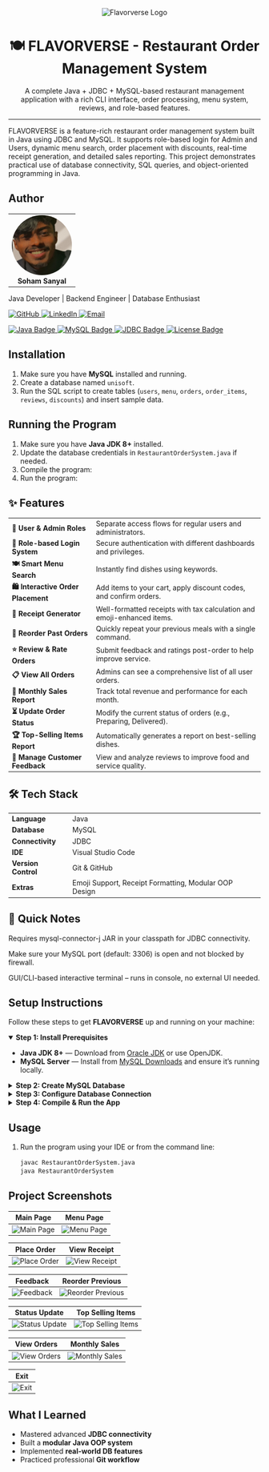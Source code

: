 <p align="center">
  <img src="flavorverse-banner.jpg" alt="Flavorverse Logo" width="600"/>
</p>

<h1 align="center">🍽️ FLAVORVERSE - Restaurant Order Management System</h1>

<p align="center">
  A complete Java + JDBC + MySQL-based restaurant management application with a rich CLI interface, order processing, menu system, reviews, and role-based features.
</p>

---

FLAVORVERSE is a feature-rich restaurant order management system built in Java using JDBC and MySQL. It supports role-based login for Admin and Users, dynamic menu search, order placement with discounts, real-time receipt generation, and detailed sales reporting. This project demonstrates practical use of database connectivity, SQL queries, and object-oriented programming in Java.

## Author

<table>
  <tr>
    <td align="center">
      <img src="https://raw.githubusercontent.com/Soham1690/JDBCProject/master/Screenshots/Author.jpg" width="120" height="120" style="border-radius: 50%;" alt="Soham Sanyal"/>
      <br />
      <strong>Soham Sanyal</strong>
    </td>
  </tr>
</table>



<p style="margin-top: 4px;">Java Developer | Backend Engineer | Database Enthusiast</p> <p> <a href="https://github.com/Soham1690" target="_blank"> <img src="https://img.shields.io/badge/GitHub-Soham1690-181717?style=flat&logo=github" alt="GitHub"> </a> <a href="https://www.linkedin.com/in/soham6969" target="_blank"> <img src="https://img.shields.io/badge/LinkedIn-Soham%20Sanyal-0077B5?style=flat&logo=linkedin" alt="LinkedIn"> </a> <a href="mailto:sohamsanyal2@gmail.com" target="_blank"> <img src="https://img.shields.io/badge/Email-sohamsanyal2@gmail.com-D14836?style=flat&logo=gmail&logoColor=white" alt="Email"> </a> </p> </div>

<a href="https://www.java.com">
  <img src="https://img.shields.io/badge/Java-%23ED8B00.svg?style=for-the-badge&logo=java&logoColor=white" alt="Java Badge"/>
</a>
<a href="https://www.mysql.com">
  <img src="https://img.shields.io/badge/MySQL-%2300758F.svg?style=for-the-badge&logo=mysql&logoColor=white" alt="MySQL Badge"/>
</a>
<a href="https://en.wikipedia.org/wiki/Java_Database_Connectivity">
  <img src="https://img.shields.io/badge/JDBC-%23007396.svg?style=for-the-badge&logo=databricks&logoColor=white" alt="JDBC Badge"/>
</a>
<a href="LICENSE">
  <img src="https://img.shields.io/badge/License-MIT-green.svg?style=for-the-badge" alt="License Badge"/>
</a>



## Installation
1. Make sure you have **MySQL** installed and running.
2. Create a database named `unisoft`.
3. Run the SQL script to create tables (`users`, `menu`, `orders`, `order_items`, `reviews`, `discounts`) and insert sample data.

## Running the Program

1. Make sure you have **Java JDK 8+** installed.
2. Update the database credentials in `RestaurantOrderSystem.java` if needed.
3. Compile the program:
4. Run the program:


<h2>✨ Features</h2>

<table>
  <tr>
    <td><strong>👥 User & Admin Roles</strong></td>
    <td>Separate access flows for regular users and administrators.</td>
  </tr>
  <tr>
    <td><strong>🔐 Role-based Login System</strong></td>
    <td>Secure authentication with different dashboards and privileges.</td>
  </tr>
  <tr>
    <td><strong>🍽️ Smart Menu Search</strong></td>
    <td>Instantly find dishes using keywords.</td>
  </tr>
  <tr>
    <td><strong>🛍️ Interactive Order Placement</strong></td>
    <td>Add items to your cart, apply discount codes, and confirm orders.</td>
  </tr>
  <tr>
    <td><strong>📃 Receipt Generator</strong></td>
    <td>Well-formatted receipts with tax calculation and emoji-enhanced items.</td>
  </tr>
  <tr>
    <td><strong>🔁 Reorder Past Orders</strong></td>
    <td>Quickly repeat your previous meals with a single command.</td>
  </tr>
  <tr>
    <td><strong>⭐ Review & Rate Orders</strong></td>
    <td>Submit feedback and ratings post-order to help improve service.</td>
  </tr>
  <tr>
    <td><strong>📋 View All Orders</strong></td>
    <td>Admins can see a comprehensive list of all user orders.</td>
  </tr>
  <tr>
    <td><strong>📆 Monthly Sales Report</strong></td>
    <td>Track total revenue and performance for each month.</td>
  </tr>
  <tr>
    <td><strong>⏳ Update Order Status</strong></td>
    <td>Modify the current status of orders (e.g., Preparing, Delivered).</td>
  </tr>
  <tr>
    <td><strong>🏆 Top-Selling Items Report</strong></td>
    <td>Automatically generates a report on best-selling dishes.</td>
  </tr>
  <tr>
    <td><strong>📝 Manage Customer Feedback</strong></td>
    <td>View and analyze reviews to improve food and service quality.</td>
  </tr>
</table>


<h2>🛠️ Tech Stack</h2>

<table>
  <tr>
    <td><strong>Language</strong></td>
    <td>Java</td>
  </tr>
  <tr>
    <td><strong>Database</strong></td>
    <td>MySQL</td>
  </tr>
  <tr>
    <td><strong>Connectivity</strong></td>
    <td>JDBC</td>
  </tr>
  <tr>
    <td><strong>IDE</strong></td>
    <td>Visual Studio Code</td>
  </tr>
  <tr>
    <td><strong>Version Control</strong></td>
    <td>Git & GitHub</td>
  </tr>
  <tr>
    <td><strong>Extras</strong></td>
    <td>Emoji Support, Receipt Formatting, Modular OOP Design</td>
  </tr>
</table>


## 📝 Quick Notes
 Requires mysql-connector-j JAR in your classpath for JDBC connectivity.

 Make sure your MySQL port (default: 3306) is open and not blocked by firewall.

 GUI/CLI-based interactive terminal – runs in console, no external UI needed.


<h2> Setup Instructions</h2>
<p>Follow these steps to get <strong>FLAVORVERSE</strong> up and running on your machine:</p>

<details open>
<summary><strong> Step 1: Install Prerequisites</strong></summary>
<ul>
  <li><strong>Java JDK 8+</strong> — Download from <a href="https://www.oracle.com/java/technologies/javase-jdk11-downloads.html" target="_blank">Oracle JDK</a> or use OpenJDK.</li>
  <li><strong>MySQL Server</strong> — Install from <a href="https://dev.mysql.com/downloads/mysql/" target="_blank">MySQL Downloads</a> and ensure it’s running locally.</li>
</ul>
</details>

<details>
<summary><strong>Step 2: Create MySQL Database</strong></summary>
<p>Open MySQL CLI or MySQL Workbench and run the following command:</p>

<pre><code>CREATE DATABASE unisoft;</code></pre>

<p>(Optional) Use the provided <code>.sql</code> file to create tables and insert initial sample data.</p>
</details>

<details>
<summary><strong> Step 3: Configure Database Connection</strong></summary>
<p>Edit the connection credentials in <code>RestaurantOrderSystem.java</code>:</p>

<pre><code>String url = "jdbc:mysql://localhost:3306/unisoft";
String username = "your_mysql_username";
String password = "your_mysql_password";</code></pre>
</details>

<details>
<summary><strong> Step 4: Compile & Run the App</strong></summary>
<p>Open your terminal or IDE and execute:</p>

<pre><code>javac RestaurantOrderSystem.java
java RestaurantOrderSystem</code></pre>

<p><strong> Pro Tip:</strong> For best visuals, use a terminal that supports emoji (e.g., Windows Terminal, VS Code).</p>
</details>


## Usage

1. Run the program using your IDE or from the command line:
   ```bash
   javac RestaurantOrderSystem.java
   java RestaurantOrderSystem


##  Project Screenshots

| Main Page | Menu Page |
|-----------|-----------|
| ![Main Page](Screenshots/MainPage.png) | ![Menu Page](https://github.com/user-attachments/assets/c3b4dd12-10fa-44b4-a275-abf3f927a5ac) |

| Place Order | View Receipt |
|-------------|--------------|
| ![Place Order](Screenshots/PlaceOrder.png) | ![View Receipt](Screenshots/ViewReceipt.png) |

| Feedback | Reorder Previous |
|----------|------------------|
| ![Feedback](Screenshots/Feedback.png) | ![Reorder Previous](Screenshots/ReorderPrevious.png) |

| Status Update | Top Selling Items |
|----------------|------------------|
| ![Status Update](Screenshots/StatusUpdate.png) | ![Top Selling Items](Screenshots/TopSelling.png) |

| View Orders | Monthly Sales |
|-------------|----------------|
| ![View Orders](Screenshots/ViewOrders.png) | ![Monthly Sales](Screenshots/MonthlySales.png) |

| Exit |
|------|
| ![Exit](Screenshots/Exit.png) |



##  What I Learned

- Mastered advanced **JDBC connectivity**
- Built a **modular Java OOP system**
- Implemented **real-world DB features**
- Practiced professional **Git workflow**
